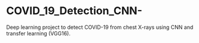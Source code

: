 # COVID_19_Detection_CNN-

Deep learning project to detect COVID-19 from chest X-rays using CNN and transfer learning (VGG16).
